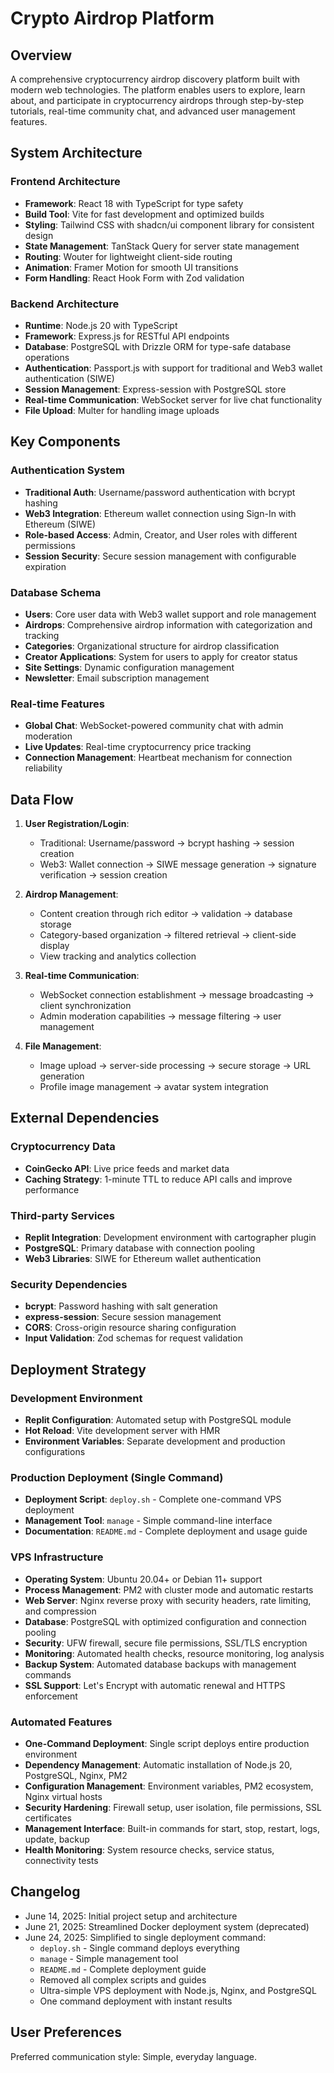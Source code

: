 # Crypto Airdrop Platform

## Overview

A comprehensive cryptocurrency airdrop discovery platform built with modern web technologies. The platform enables users to explore, learn about, and participate in cryptocurrency airdrops through step-by-step tutorials, real-time community chat, and advanced user management features.

## System Architecture

### Frontend Architecture
- **Framework**: React 18 with TypeScript for type safety
- **Build Tool**: Vite for fast development and optimized builds
- **Styling**: Tailwind CSS with shadcn/ui component library for consistent design
- **State Management**: TanStack Query for server state management
- **Routing**: Wouter for lightweight client-side routing
- **Animation**: Framer Motion for smooth UI transitions
- **Form Handling**: React Hook Form with Zod validation

### Backend Architecture
- **Runtime**: Node.js 20 with TypeScript
- **Framework**: Express.js for RESTful API endpoints
- **Database**: PostgreSQL with Drizzle ORM for type-safe database operations
- **Authentication**: Passport.js with support for traditional and Web3 wallet authentication (SIWE)
- **Session Management**: Express-session with PostgreSQL store
- **Real-time Communication**: WebSocket server for live chat functionality
- **File Upload**: Multer for handling image uploads

## Key Components

### Authentication System
- **Traditional Auth**: Username/password authentication with bcrypt hashing
- **Web3 Integration**: Ethereum wallet connection using Sign-In with Ethereum (SIWE)
- **Role-based Access**: Admin, Creator, and User roles with different permissions
- **Session Security**: Secure session management with configurable expiration

### Database Schema
- **Users**: Core user data with Web3 wallet support and role management
- **Airdrops**: Comprehensive airdrop information with categorization and tracking
- **Categories**: Organizational structure for airdrop classification
- **Creator Applications**: System for users to apply for creator status
- **Site Settings**: Dynamic configuration management
- **Newsletter**: Email subscription management

### Real-time Features
- **Global Chat**: WebSocket-powered community chat with admin moderation
- **Live Updates**: Real-time cryptocurrency price tracking
- **Connection Management**: Heartbeat mechanism for connection reliability

## Data Flow

1. **User Registration/Login**: 
   - Traditional: Username/password → bcrypt hashing → session creation
   - Web3: Wallet connection → SIWE message generation → signature verification → session creation

2. **Airdrop Management**:
   - Content creation through rich editor → validation → database storage
   - Category-based organization → filtered retrieval → client-side display
   - View tracking and analytics collection

3. **Real-time Communication**:
   - WebSocket connection establishment → message broadcasting → client synchronization
   - Admin moderation capabilities → message filtering → user management

4. **File Management**:
   - Image upload → server-side processing → secure storage → URL generation
   - Profile image management → avatar system integration

## External Dependencies

### Cryptocurrency Data
- **CoinGecko API**: Live price feeds and market data
- **Caching Strategy**: 1-minute TTL to reduce API calls and improve performance

### Third-party Services
- **Replit Integration**: Development environment with cartographer plugin
- **PostgreSQL**: Primary database with connection pooling
- **Web3 Libraries**: SIWE for Ethereum wallet authentication

### Security Dependencies
- **bcrypt**: Password hashing with salt generation
- **express-session**: Secure session management
- **CORS**: Cross-origin resource sharing configuration
- **Input Validation**: Zod schemas for request validation

## Deployment Strategy

### Development Environment
- **Replit Configuration**: Automated setup with PostgreSQL module
- **Hot Reload**: Vite development server with HMR
- **Environment Variables**: Separate development and production configurations

### Production Deployment (Single Command)
- **Deployment Script**: `deploy.sh` - Complete one-command VPS deployment
- **Management Tool**: `manage` - Simple command-line interface
- **Documentation**: `README.md` - Complete deployment and usage guide

### VPS Infrastructure
- **Operating System**: Ubuntu 20.04+ or Debian 11+ support
- **Process Management**: PM2 with cluster mode and automatic restarts
- **Web Server**: Nginx reverse proxy with security headers, rate limiting, and compression
- **Database**: PostgreSQL with optimized configuration and connection pooling
- **Security**: UFW firewall, secure file permissions, SSL/TLS encryption
- **Monitoring**: Automated health checks, resource monitoring, log analysis
- **Backup System**: Automated database backups with management commands
- **SSL Support**: Let's Encrypt with automatic renewal and HTTPS enforcement

### Automated Features
- **One-Command Deployment**: Single script deploys entire production environment
- **Dependency Management**: Automatic installation of Node.js 20, PostgreSQL, Nginx, PM2
- **Configuration Management**: Environment variables, PM2 ecosystem, Nginx virtual hosts
- **Security Hardening**: Firewall setup, user isolation, file permissions, SSL certificates
- **Management Interface**: Built-in commands for start, stop, restart, logs, update, backup
- **Health Monitoring**: System resource checks, service status, connectivity tests

## Changelog

- June 14, 2025: Initial project setup and architecture
- June 21, 2025: Streamlined Docker deployment system (deprecated)
- June 24, 2025: Simplified to single deployment command:
  - `deploy.sh` - Single command deploys everything
  - `manage` - Simple management tool
  - `README.md` - Complete deployment guide
  - Removed all complex scripts and guides
  - Ultra-simple VPS deployment with Node.js, Nginx, and PostgreSQL
  - One command deployment with instant results

## User Preferences

Preferred communication style: Simple, everyday language.